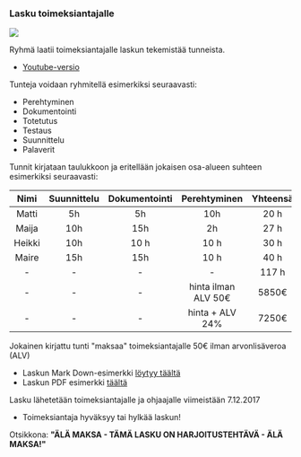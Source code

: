 ### Lasku toimeksiantajalle


![](https://openclipart.org/image/300px/svg_to_png/1031/johnny-automatic-worried-about-a-bill.png&disposition=attachment)

Ryhmä laatii toimeksiantajalle laskun tekemistää tunneista.

* [Youtube-versio](https://www.youtube.com/watch?v=jWz215-RcmM&index=20&list=PLOyRnRI1_Cl7vsb87fd-gMc0jO-ZqZmxU)

Tunteja voidaan ryhmitellä esimerkiksi seuraavasti:

* Perehtyminen
* Dokumentointi
* Totetutus
* Testaus
* Suunnittelu
* Palaverit

Tunnit kirjataan taulukkoon ja eritellään jokaisen osa-alueen suhteen esimerkiksi seuraavasti:

| Nimi |  Suunnittelu | Dokumentointi | Perehtyminen |  Yhteensä |
|:-:|:-:|:-:|:-:|:-:|
| Matti  | 5h | 5h  | 10h | 20 h | 
| Maija  | 10h | 15h | 2h  | 27 h | 
| Heikki | 10h |10 h | 10 h | 30 h |
| Maire | 15h | 15h  | 10 h | 40 h |
| - | - | - | - | 117 h |
| - | - | - | hinta ilman ALV 50€ | 5850€ |
| - | - | - | hinta + ALV 24% | 7250€ |

Jokainen kirjattu tunti "maksaa" toimeksiantajalle 50€ ilman arvonlisäveroa (ALV)

* Laskun Mark Down-esimerkki [löytyy täältä](esimerkki-lasku.md)
* Laskun PDF esimerkki [täältä](esimerkki-lasku.pdf)


Lasku lähetetään toimeksiantajalle ja ohjaajalle viimeistään 7.12.2017

* Toimeksiantaja hyväksyy tai hylkää laskun!

Otsikkona: **"ÄLÄ MAKSA - TÄMÄ LASKU ON HARJOITUSTEHTÄVÄ - ÄLÄ MAKSA!"**